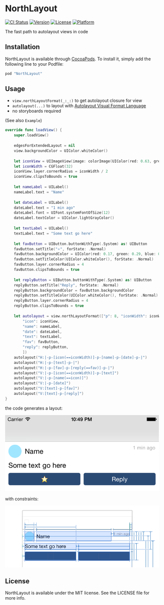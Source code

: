 # NorthLayout

[![CI Status](http://img.shields.io/travis/banjun/NorthLayout.svg?style=flat)](https://travis-ci.org/banjun/NorthLayout)
[![Version](https://img.shields.io/cocoapods/v/NorthLayout.svg?style=flat)](http://cocoapods.org/pods/NorthLayout)
[![License](https://img.shields.io/cocoapods/l/NorthLayout.svg?style=flat)](http://cocoapods.org/pods/NorthLayout)
[![Platform](https://img.shields.io/cocoapods/p/NorthLayout.svg?style=flat)](http://cocoapods.org/pods/NorthLayout)

The fast path to autolayout views in code

## Installation

NorthLayout is available through [CocoaPods](http://cocoapods.org). To install
it, simply add the following line to your Podfile:

```ruby
pod "NorthLayout"
```

## Usage

* `view.northLayoutFormat(_:_:)` to get autolayout closure for view
* `autolayout(...)` to layout with [Autolayout Visual Format Language](https://developer.apple.com/library/ios/documentation/UserExperience/Conceptual/AutolayoutPG/VisualFormatLanguage/VisualFormatLanguage.html)
* no storyboards required

(See also `Example`)

```swift
override func loadView() {
    super.loadView()
    
    edgesForExtendedLayout = nil
    view.backgroundColor = UIColor.whiteColor()
    
    let iconView = UIImageView(image: colorImage(UIColor(red: 0.63, green: 0.9, blue: 1, alpha: 1)))
    let iconWidth = CGFloat(32)
    iconView.layer.cornerRadius = iconWidth / 2
    iconView.clipsToBounds = true
    
    let nameLabel = UILabel()
    nameLabel.text = "Name"
    
    let dateLabel = UILabel()
    dateLabel.text = "1 min ago"
    dateLabel.font = UIFont.systemFontOfSize(12)
    dateLabel.textColor = UIColor.lightGrayColor()
    
    let textLabel = UILabel()
    textLabel.text = "Some text go here"
    
    let favButton = UIButton.buttonWithType(.System) as! UIButton
    favButton.setTitle("⭐️", forState: .Normal)
    favButton.backgroundColor = UIColor(red: 0.17, green: 0.29, blue: 0.45, alpha: 1.0)
    favButton.setTitleColor(UIColor.whiteColor(), forState: .Normal)
    favButton.layer.cornerRadius = 4
    favButton.clipsToBounds = true
    
    let replyButton = UIButton.buttonWithType(.System) as! UIButton
    replyButton.setTitle("Reply", forState: .Normal)
    replyButton.backgroundColor = favButton.backgroundColor
    replyButton.setTitleColor(UIColor.whiteColor(), forState: .Normal)
    replyButton.layer.cornerRadius = 4
    replyButton.clipsToBounds = true
    
    let autolayout = view.northLayoutFormat(["p": 8, "iconWidth": iconWidth], [
        "icon": iconView,
        "name": nameLabel,
        "date": dateLabel,
        "text": textLabel,
        "fav": favButton,
        "reply": replyButton,
        ])
    autolayout("H:|-p-[icon(==iconWidth)]-p-[name]-p-[date]-p-|")
    autolayout("H:|-p-[text]-p-|")
    autolayout("H:|-p-[fav]-p-[reply(==fav)]-p-|")
    autolayout("V:|-p-[icon(==iconWidth)]-p-[text]")
    autolayout("V:|-p-[name(==icon)]")
    autolayout("V:|-p-[date]")
    autolayout("V:[text]-p-[fav]")
    autolayout("V:[text]-p-[reply]")
}
```

the code generates a layout:

![ios-example](misc/ios-example.png)

with constraints:

![ios-example-constraints](misc/ios-example-constraints.png)

## License

NorthLayout is available under the MIT license. See the LICENSE file for more info.
